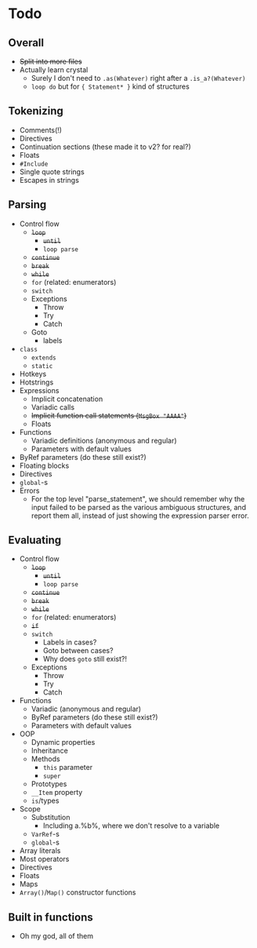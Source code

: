 # Todo

## Overall

* ~~Split into more files~~
* Actually learn crystal
  * Surely I don't need to `.as(Whatever)` right after a `.is_a?(Whatever)`
  * `loop do` but for `{ Statement* }` kind of structures

## Tokenizing

* Comments(!)
* Directives
* Continuation sections (these made it to v2? for real?)
* Floats
* `#Include`
* Single quote strings
* Escapes in strings

## Parsing

* Control flow
  * ~~`loop`~~
    * ~~`until`~~
    * `loop parse`
  * ~~`continue`~~
  * ~~`break`~~
  * ~~`while`~~
  * `for` (related: enumerators)
  * `switch`
  * Exceptions
    * Throw
    * Try
    * Catch
  * Goto
    * labels
* `class`
  * `extends`
  * `static`
* Hotkeys
* Hotstrings
* Expressions
  * Implicit concatenation
  * Variadic calls
  * ~~Implicit function call statements (`MsgBox "AAAA"`)~~
  * Floats
* Functions
  * Variadic definitions (anonymous and regular)
  * Parameters with default values
* ByRef parameters (do these still exist?)
* Floating blocks
* Directives
* `global`-s
* Errors
  * For the top level "parse_statement", we should remember why the input failed to be parsed as the various ambiguous structures, and report them all, instead of just showing the expression parser error.

## Evaluating

* Control flow
  * ~~`loop`~~
    * ~~`until`~~
    * `loop parse`
  * ~~`continue`~~
  * ~~`break`~~
  * ~~`while`~~
  * `for` (related: enumerators)
  * ~~`if`~~
  * `switch`
    * Labels in cases?
    * Goto between cases?
    * Why does `goto` still exist?!
  * Exceptions
    * Throw
    * Try
    * Catch
* Functions
  * Variadic (anonymous and regular)
  * ByRef parameters (do these still exist?)
  * Parameters with default values
* OOP
  * Dynamic properties
  * Inheritance
  * Methods
    * `this` parameter
    * `super`
  * Prototypes
  * `__Item` property
  * `is`/types
* Scope
  * Substitution
    * Including a.%b%, where we don't resolve to a variable
  * `VarRef`-s
  * `global`-s
* Array literals
* Most operators
* Directives
* Floats
* Maps
* `Array()`/`Map()` constructor functions

## Built in functions

* Oh my god, all of them
